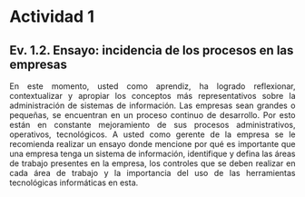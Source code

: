 
# Actividad 1

## Ev. 1.2. Ensayo: incidencia de los procesos en las empresas


<p style="text-align:justify;">
En este momento, usted como aprendiz, ha logrado reflexionar, contextualizar y apropiar los conceptos más representativos sobre la administración de sistemas de información. Las empresas sean grandes o pequeñas, se encuentran en un proceso continuo de desarrollo.
Por esto están en constante mejoramiento de sus procesos administrativos, operativos, tecnológicos. A usted como gerente de la empresa se le recomienda realizar un ensayo donde mencione por qué es importante que una empresa tenga un sistema de información, identifique y defina las áreas de trabajo presentes en la empresa, los controles que se deben realizar en cada área de trabajo y la importancia del uso de las herramientas tecnológicas informáticas en esta. </p>



